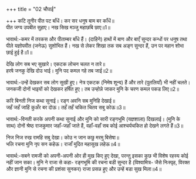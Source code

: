 +++
title = "02 चौपाई"

+++
कटि तूनीर पीत पट बाँधें। कर सर धनुष बाम बर काँधें॥  
पीत जग्य उपबीत सुहाए। नख सिख मञ्जु महाछबि छाए॥1॥  

भावार्थ:-कमर में तरकस और पीताम्बर बाँधे हैं। (दाहिने) हाथों में बाण और बाएँ सुन्दर कन्धों पर धनुष तथा पीले यज्ञोपवीत (जनेऊ) सुशोभित हैं। नख से लेकर शिखा तक सब अङ्ग सुन्दर हैं, उन पर महान शोभा छाई हुई है॥1॥  

देखि लोग सब भए सुखारे। एकटक लोचन चलत न तारे॥  
हरषे जनकु देखि दोउ भाई। मुनि पद कमल गहे तब जाई॥2॥  

भावार्थ:-उन्हें देखकर सब लोग सुखी हुए। नेत्र एकटक (निमेष शून्य) हैं और तारे (पुतलियाँ) भी नहीं चलते। जनकजी दोनों भाइयों को देखकर हर्षित हुए। तब उन्होन्ने जाकर मुनि के चरण कमल पकड लिए॥2॥  

करि बिनती निज कथा सुनाई। रङ्ग अवनि सब मुनिहि देखाई॥  
जहँ जहँ जाहिं कुअँर बर दोऊ। तहँ तहँ चकित चितव सबु कोऊ॥3॥  

भावार्थ:-विनती करके अपनी कथा सुनाई और मुनि को सारी रङ्गभूमि (यज्ञशाला) दिखलाई। (मुनि के साथ) दोनों श्रेष्ठ राजकुमार जहाँ-जहाँ जाते हैं, वहाँ-वहाँ सब कोई आश्चर्यचकित हो देखने लगते हैं॥3॥  

निज निज रुख रामहि सबु देखा। कोउ न जान कछु मरमु बिसेषा॥  
भलि रचना मुनि नृप सन कहेऊ। राजाँ मुदित महासुख लहेऊ॥4॥  

भावार्थ:-सबने रामजी को अपनी-अपनी ओर ही मुख किए हुए देखा, परन्तु इसका कुछ भी विशेष रहस्य कोई नहीं जान सका। मुनि ने राजा से कहा- रङ्गभूमि की रचना बडी सुन्दर है (विश्वामित्र- जैसे निःस्पृह, विरक्त और ज्ञानी मुनि से रचना की प्रशंसा सुनकर) राजा प्रसन्न हुए और उन्हें बडा सुख मिला॥4॥  

<div class="audioEmbed"  caption="AIR-वाचनम्" src="https://archive
.org/download/rAmcharitmAnas-AIR/EPI-090.mp3"></div>